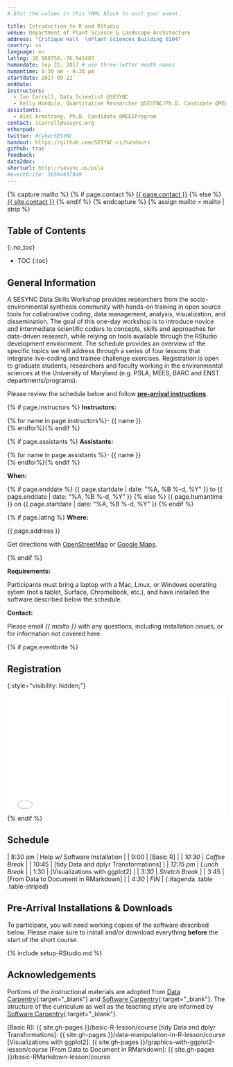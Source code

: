 ```yaml
---
# Edit the values in this YAML block to suit your event.

title: Introduction to R and RStudio
venue: Department of Plant Science & Landscape Architecture
address: "Critique Hall  \nPlant Sciences Building 0104"
country: us
language: en
latlng: 38.988758,-76.941483
humandate: Sep 22, 2017 # use three-letter month names
humantime: 8:30 am - 4:30 pm
startdate: 2017-09-22
enddate:
instructors:
  - Ian Carroll, Data Scientist @SESYNC
  - Kelly Hondula, Quantitative Researcher @SESYNC/Ph.D. Candidate @MEESProgram
assistants:
  - Alec Armstrong, Ph.D. Candidate @MEESProgram
contact: icarroll@sesync.org
etherpad:
twitter: #CyberSESYNC
handout: https://github.com/SESYNC-ci/handouts
github: true
feedback:
data2doc:
shorturl: http://sesync.us/psla
#eventbrite: 36594437949
---
```


<!-- Capture additional variables to use below. -->

{% capture mailto %}
{% if page.contact %}
  <a href='mailto:{{page.contact}}'>{{ page.contact }}</a>
{% else %}
  <a href='mailto:{{site.contact}}'>{{ site.contact }}</a>
{% endif %}
{% endcapture %}
{% assign mailto = mailto | strip %}

## Table of Contents
{:.no_toc}

* TOC
{:toc}

## General Information

A SESYNC Data Skills Workshop provides researchers from the socio-environmental synthesis community with hands-on training in open source tools for collaborative coding, data management, analysis, visualization, and dissemination. The goal of this one-day workshop is to introduce novice and intermediate scientific coders to concepts, skills and approaches for data-driven research, while relying on tools available through the RStudio development environment. The schedule provides an overview of the specific topics we will address through a series of four lessons that integrate live-coding and trainee challenge exercises. Registration is open to graduate students, researchers and faculty working in the environmental sciences at the University of Maryland (e.g. PSLA, MEES, BARC and ENST departments/programs).

Please review the schedule below and follow [**pre-arrival instructions**](#pre-arrival-installations--downloads).

<!-- The next block displays instructors' names if they are available. -->

{% if page.instructors %}
**Instructors:**

{% for name in page.instructors%}- {{ name }}  
{% endfor%}{% endif %}

{% if page.assistants %}
**Assistants:**

{% for name in page.assistants %}- {{ name }}  
{% endfor%}{% endif %}

**When:**

{% if page.enddate %}
{{ page.startdate | date: "%A, %B %-d, %Y" }} to {{ page.enddate | date: "%A, %B %-d, %Y" }}
{% else %}
{{ page.humantime }} on {{ page.startdate | date: "%A, %B %-d, %Y" }}
{% endif %}

<!-- The next block displays the address and links to a map showing directions. -->

{% if page.latlng %}
**Where:**

{{ page.address }}

Get directions with
<a href="//www.openstreetmap.org/?mlat={{ page.latlng | replace:',','&mlon=' }}&zoom=16">OpenStreetMap</a> or
<a href="//maps.google.com/maps?q={{ page.latlng }}">Google Maps</a>.
  
{% endif %}

<!-- Modify the next block if there are any special requirements. -->

**Requirements:**

Participants must bring a laptop with a Mac, Linux, or Windows operating sytem (not a tablet, Surface, Chromebook, etc.), and have installed the software described below the schedule.

<!--
The following block automatically inserts a contact email address if one has been specified
for the page. If one hasn't, this block inserts the site.contact address in docs/_config.yml.
-->

**Contact:**

Please email *{{ mailto }}* with any questions, including installation issues, or for information not covered here.

<!--
An eventbrite value in the YAML front matter triggers the next block.
-->

{% if page.eventbrite %}
## Registration
{:style="visibility: hidden;"}

<iframe
  src="//eventbrite.com/tickets-external?eid={{ page.eventbrite }}&ref=etckt"
  frameborder="0" height="275" width="100%"
  vspace="0" hspace="0" marginheight="5" marginwidth="5"
  scrolling="auto" allowtransparency="true">
</iframe>
{% endif %}

<!-- Compose the schedule below. The instructor field is only visible with URL query string parameter "draft=TRUE" -->

## Schedule

| 8:30 am    | Help w/ Software Installation         |
| 9:00       | [Basic R]                             |
| *10:30*    | *Coffee Break*                        |
| 10:45      | [tidy Data and dplyr Transformations] |
| *12:15 pm* | *Lunch Break*                         |
| 1:30       | [Visualizations with ggplot2]         |
| *3:30*     | *Stretch Break*                       |
| 3:45       | [From Data to Document in RMarkdown]  |
| *4:30*     | *FIN*                                 |
{:#agenda .table .table-striped}

<!--
Use the next block to detail pre-arrival installation and download instructions.
Certain standard procedures may be included, e.g. docs/_includes/setup-RStudio.md.
-->

## Pre-Arrival Installations & Downloads

To participate, you will need working copies of the software described below.
Please make sure to install and/or download everything **before** the start of the short course.

{% include setup-RStudio.md %}

## Acknowledgements

Portions of the instructional materials are adopted from [Data Carpentry](http://www.datacarpentry.org){:target="_blank"} and [Software Carpentry](http://software-carpentry.org){:target="_blank"}.
The structure of the curriculum as well as the teaching style are informed by [Software Carpentry](http://software-carpentry.org){:target="_blank"}.

<!-- Only use space below for links. -->

[Basic R]: {{ site.gh-pages }}/basic-R-lesson/course
[tidy Data and dplyr Transformations]: {{ site.gh-pages }}/data-manipulation-in-R-lesson/course
[Visualizations with ggplot2]: {{ site.gh-pages }}/graphics-with-ggplot2-lesson/course
[From Data to Document in RMarkdown]: {{ site.gh-pages }}/basic-RMarkdown-lesson/course
